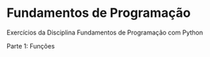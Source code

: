 # Fundamentos de Programação
Exercícios da Disciplina Fundamentos de Programação com Python

Parte 1: Funções
